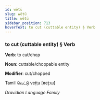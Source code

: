 ```yaml
---
id: wëtü
slug: wëtü
title: wëtü
sidebar_position: 713
hoverText: to cut (cuttable entity) § Verb
---
```


### to cut (cuttable entity) § Verb

**Verb**: to cut/chop

**Noun**: cuttable/choppable entity

**Modifier**: cut/chopped

Tamil வெட்டு veṭṭu [ʋeʈːɯ]

*Dravidian Language Family*